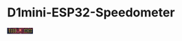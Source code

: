 # D1mini-ESP32-Speedometer




<img src="https://raw.githubusercontent.com/henridbr/D1mini-ESP32-Speedometer/main/Pictures/CDM324_pinout-s.png" width="60">
